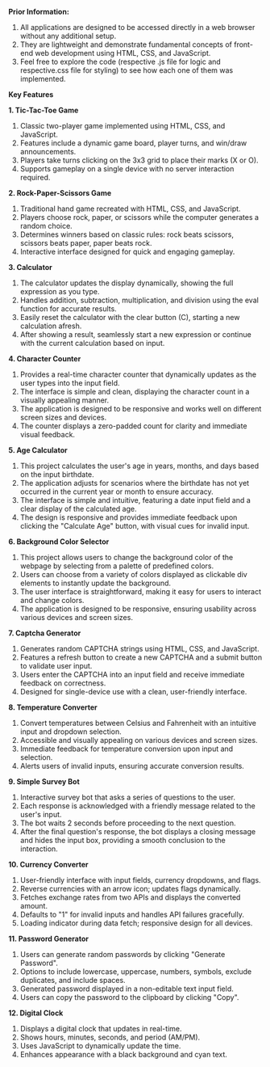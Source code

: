 **Prior Information:**

1. All applications are designed to be accessed directly in a web browser without any additional setup.
2. They are lightweight and demonstrate fundamental concepts of front-end web development using HTML, CSS, and JavaScript.
3. Feel free to explore the code (respective .js file for logic and respective.css file for styling) to see how each one of them was implemented.

**Key Features**

**1. Tic-Tac-Toe Game**

1. Classic two-player game implemented using HTML, CSS, and JavaScript.
2. Features include a dynamic game board, player turns, and win/draw announcements.
3. Players take turns clicking on the 3x3 grid to place their marks (X or O).
4. Supports gameplay on a single device with no server interaction required.

**2. Rock-Paper-Scissors Game**

1. Traditional hand game recreated with HTML, CSS, and JavaScript.
2. Players choose rock, paper, or scissors while the computer generates a random choice.
3. Determines winners based on classic rules: rock beats scissors, scissors beats paper, paper beats rock.
4. Interactive interface designed for quick and engaging gameplay.

**3. Calculator**

1. The calculator updates the display dynamically, showing the full expression as you type.
2. Handles addition, subtraction, multiplication, and division using the eval function for accurate results.
3. Easily reset the calculator with the clear button (C), starting a new calculation afresh.
4. After showing a result, seamlessly start a new expression or continue with the current calculation based on input.

**4. Character Counter**

1. Provides a real-time character counter that dynamically updates as the user types into the input field.
2. The interface is simple and clean, displaying the character count in a visually appealing manner.
3. The application is designed to be responsive and works well on different screen sizes and devices.
4. The counter displays a zero-padded count for clarity and immediate visual feedback.

**5. Age Calculator**

1. This project calculates the user's age in years, months, and days based on the input birthdate.
2. The application adjusts for scenarios where the birthdate has not yet occurred in the current year or month to ensure accuracy.
3. The interface is simple and intuitive, featuring a date input field and a clear display of the calculated age.
4. The design is responsive and provides immediate feedback upon clicking the "Calculate Age" button, with visual cues for invalid input.

**6. Background Color Selector**

1. This project allows users to change the background color of the webpage by selecting from a palette of predefined colors.
2. Users can choose from a variety of colors displayed as clickable div elements to instantly update the background.
3. The user interface is straightforward, making it easy for users to interact and change colors.
4. The application is designed to be responsive, ensuring usability across various devices and screen sizes.

**7. Captcha Generator**

1. Generates random CAPTCHA strings using HTML, CSS, and JavaScript.
2. Features a refresh button to create a new CAPTCHA and a submit button to validate user input.
3. Users enter the CAPTCHA into an input field and receive immediate feedback on correctness.
4. Designed for single-device use with a clean, user-friendly interface.

**8. Temperature Converter**

1. Convert temperatures between Celsius and Fahrenheit with an intuitive input and dropdown selection.
2. Accessible and visually appealing on various devices and screen sizes.
3. Immediate feedback for temperature conversion upon input and selection.
4. Alerts users of invalid inputs, ensuring accurate conversion results.

**9. Simple Survey Bot**

1. Interactive survey bot that asks a series of questions to the user.
2. Each response is acknowledged with a friendly message related to the user's input.
3. The bot waits 2 seconds before proceeding to the next question.
4. After the final question's response, the bot displays a closing message and hides the input box, providing a smooth conclusion to the interaction.

**10. Currency Converter**

1. User-friendly interface with input fields, currency dropdowns, and flags.
2. Reverse currencies with an arrow icon; updates flags dynamically.
3. Fetches exchange rates from two APIs and displays the converted amount.
4. Defaults to "1" for invalid inputs and handles API failures gracefully.
5. Loading indicator during data fetch; responsive design for all devices.

**11. Password Generator**

1. Users can generate random passwords by clicking "Generate Password".
2. Options to include lowercase, uppercase, numbers, symbols, exclude duplicates, and include spaces.
3. Generated password displayed in a non-editable text input field.
4. Users can copy the password to the clipboard by clicking "Copy".

**12. Digital Clock**

1. Displays a digital clock that updates in real-time.
2. Shows hours, minutes, seconds, and period (AM/PM).
3. Uses JavaScript to dynamically update the time.
4. Enhances appearance with a black background and cyan text.
